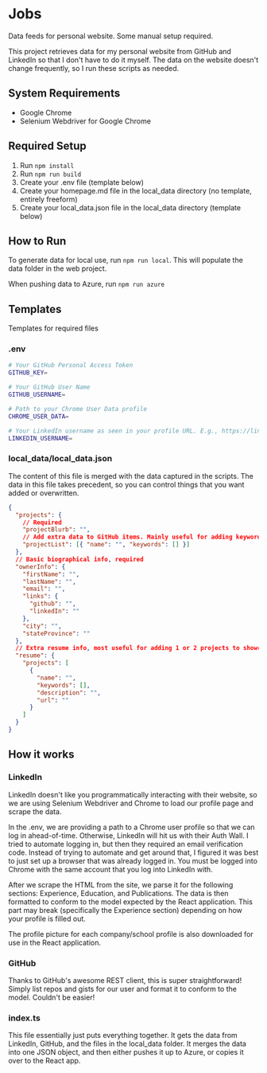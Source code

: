 # Jobs

Data feeds for personal website. Some manual setup required.

This project retrieves data for my personal website from GitHub and LinkedIn so that I don't have to do it myself. The data on the website doesn't change frequently, so I run these scripts as needed.

## System Requirements

- Google Chrome
- Selenium Webdriver for Google Chrome

## Required Setup

1. Run `npm install`
2. Run `npm run build`
3. Create your .env file (template below)
4. Create your homepage.md file in the local_data directory (no template, entirely freeform)
5. Create your local_data.json file in the local_data directory (template below)

## How to Run

To generate data for local use, run `npm run local`. This will populate the data folder in the web project.

When pushing data to Azure, run `npm run azure`

## Templates

Templates for required files

### .env

```bash
# Your GitHub Personal Access Token
GITHUB_KEY=

# Your GitHub User Name
GITHUB_USERNAME=

# Path to your Chrome User Data profile
CHROME_USER_DATA=

# Your LinkedIn username as seen in your profile URL. E.g., https://linkedin.com/in/YOUR_USERNAME
LINKEDIN_USERNAME=
```

### local_data/local_data.json

The content of this file is merged with the data captured in the scripts. The data in this file takes precedent, so you can control things that you want added or overwritten.

```json
{
  "projects": {
    // Required
    "projectBlurb": "",
    // Add extra data to GitHub items. Mainly useful for adding keywords to Gists. Match projects by the `name` key
    "projectList": [{ "name": "", "keywords": [] }]
  },
  // Basic biographical info, required
  "ownerInfo": {
    "firstName": "",
    "lastName": "",
    "email": "",
    "links": {
      "github": "",
      "linkedIn": ""
    },
    "city": "",
    "stateProvince": ""
  },
  // Extra resume info, most useful for adding 1 or 2 projects to showcase
  "resume": {
    "projects": [
      {
        "name": "",
        "keywords": [],
        "description": "",
        "url": ""
      }
    ]
  }
}
```

## How it works

### LinkedIn

LinkedIn doesn't like you programmatically interacting with their website, so we are using Selenium Webdriver and Chrome to load our profile page and scrape the data.

In the .env, we are providing a path to a Chrome user profile so that we can log in ahead-of-time. Otherwise, LinkedIn will hit us with their Auth Wall. I tried to automate logging in, but then they required an email verification code. Instead of trying to automate and get around that, I figured it was best to just set up a browser that was already logged in. You must be logged into Chrome with the same account that you log into LinkedIn with.

After we scrape the HTML from the site, we parse it for the following sections: Experience, Education, and Publications. The data is then formatted to conform to the model expected by the React application. This part may break (specifically the Experience section) depending on how your profile is filled out.

The profile picture for each company/school profile is also downloaded for use in the React application.

### GitHub

Thanks to GitHub's awesome REST client, this is super straightforward! Simply list repos and gists for our user and format it to conform to the model. Couldn't be easier!

### index.ts

This file essentially just puts everything together. It gets the data from LinkedIn, GitHub, and the files in the local_data folder. It merges the data into one JSON object, and then either pushes it up to Azure, or copies it over to the React app.
